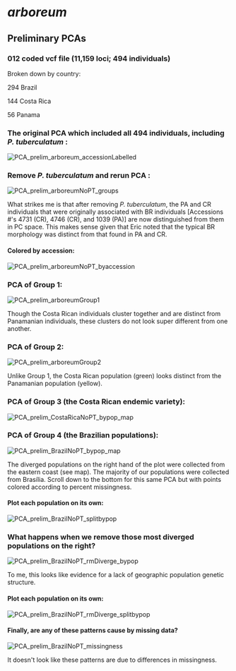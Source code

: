 # *arboreum*
## Preliminary PCAs  
### 012 coded vcf file (11,159 loci; 494 individuals)

Broken down by country: 

294 Brazil

144 Costa Rica

56 Panama

### The original PCA which included all 494 individuals, including *P. tuberculatum* : 

![PCA_prelim_arboreum_accessionLabelled](https://user-images.githubusercontent.com/30299787/103432396-fbfe7d80-4b92-11eb-8a0c-7f11e3750568.jpg)

### Remove *P. tuberculatum* and rerun PCA : 

![PCA_prelim_arboreumNoPT_groups](https://user-images.githubusercontent.com/30299787/103464982-e1d8b280-4cec-11eb-96f2-27eba56c012b.jpg)

What strikes me is that after removing *P. tuberculatum*, the PA and CR individuals that were originally associated with BR individuals [Accessions #'s 4731 (CR), 4746 (CR), and 1039 (PA)] are now distinguished from them in PC space. This makes sense given that Eric noted that the typical BR morphology was distinct from that found in PA and CR. 

#### Colored by accession:

![PCA_prelim_arboreumNoPT_byaccession](https://user-images.githubusercontent.com/30299787/103499628-a083f800-4dfd-11eb-9550-83b04faffbf5.jpg)

### PCA of Group 1:
![PCA_prelim_arboreumGroup1](https://user-images.githubusercontent.com/30299787/103464933-68d95b00-4cec-11eb-92d9-67b2731a02d1.jpeg)

Though the Costa Rican individuals cluster together and are distinct from Panamanian individuals, these clusters do not look super different from one another. 

### PCA of Group 2: 

![PCA_prelim_arboreumGroup2](https://user-images.githubusercontent.com/30299787/103464897-1b5cee00-4cec-11eb-9b5d-fa7147332a8b.jpeg)

Unlike Group 1, the Costa Rican population (green) looks distinct from the Panamanian population (yellow). 

### PCA of Group 3 (the Costa Rican endemic variety): 

![PCA_prelim_CostaRicaNoPT_bypop_map](https://user-images.githubusercontent.com/30299787/103499431-e096ab00-4dfc-11eb-8a29-de2e3ab44b68.jpg)

### PCA of Group 4 (the Brazilian populations): 

![PCA_prelim_BrazilNoPT_bypop_map](https://user-images.githubusercontent.com/30299787/103448462-f4041380-4c4e-11eb-881e-95ce6f0f0f11.jpg)

The diverged populations on the right hand of the plot were collected from the eastern coast (see map). The majority of our populations were collected from Brasília. Scroll down to the bottom for this same PCA but with points colored according to percent missingness. 

#### Plot each population on its own:

![PCA_prelim_BrazilNoPT_splitbypop](https://user-images.githubusercontent.com/30299787/103448021-455cd480-4c48-11eb-8b2d-3a3b18164059.jpg)

### What happens when we remove those most diverged populations on the right? 

![PCA_prelim_BrazilNoPT_rmDiverge_bypop](https://user-images.githubusercontent.com/30299787/103448131-e8fab480-4c49-11eb-864c-226558ffe809.jpeg)

To me, this looks like evidence for a lack of geographic population genetic structure. 

#### Plot each population on its own: 

![PCA_prelim_BrazilNoPT_rmDiverge_splitbypop](https://user-images.githubusercontent.com/30299787/103448132-eb5d0e80-4c49-11eb-8426-24fd73631f58.jpg)

#### Finally, are any of these patterns cause by missing data? 

![PCA_prelim_BrazilNoPT_missingness](https://user-images.githubusercontent.com/30299787/103432799-d1182780-4b9a-11eb-9ebf-ff6710be97ba.jpg)

It doesn't look like these patterns are due to differences in missingness. 

